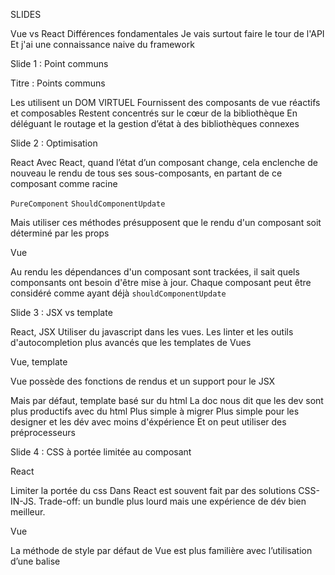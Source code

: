 SLIDES

Vue vs React
Différences fondamentales
Je vais surtout faire le tour de l'API
Et j'ai une connaissance naive du framework


Slide 1 : Point communs

Titre : Points communs

Les utilisent un DOM VIRTUEL
Fournissent des composants de vue réactifs et composables
Restent concentrés sur le cœur de la bibliothèque
En déléguant le routage et la gestion d’état à des bibliothèques connexes



Slide 2 : Optimisation

React
Avec React, quand l’état d’un composant change, cela enclenche de nouveau le rendu de tous ses sous-composants,
en partant de ce composant comme racine

`PureComponent`
`ShouldComponentUpdate`

Mais utiliser ces  méthodes présupposent que le rendu d'un composant soit déterminé par les props


Vue

Au rendu les dépendances d'un composant sont trackées, il sait quels componsants ont besoin d'être
mise à jour. Chaque composant peut être considéré comme ayant déjà `shouldComponentUpdate`


Slide 3 : JSX vs template

React,
JSX
Utiliser du javascript dans les vues.
Les linter et les outils d'autocompletion plus avancés que les templates de Vues


Vue,
template

Vue possède des fonctions de rendus et un support pour le JSX

Mais par défaut, template basé sur du html
La doc nous dit que les dev sont plus productifs avec du html
Plus simple à migrer
Plus simple pour les designer et les dév avec moins d'éxpérience
Et on peut utiliser des préprocesseurs


Slide 4 : CSS à portée limitée au composant

React

Limiter la portée du css Dans React est souvent fait par des solutions
CSS-IN-JS.
Trade-off: un bundle plus lourd mais une expérience de dév bien meilleur.

Vue

La méthode de style par défaut de Vue est plus familière avec l’utilisation d’une balise <style>
dans un composant monofichier

`<style scoped>
  @media (min-width: 250px) {
    .list-container:hover {
      background: orange;
    }
  }
</style>
`

`scoped` encapsule automatiquement ce CSS dans votre composant en ajoutant un unique attribut.


Slide 5 : Utilisation avancée

Redux avec Vue
Vuex avec Vue (inspiré par Elm(?)), apparement offre une expérience de dév supérieur


Vue
Les state manager accompagnant Vue et les lib de routage sont toutes officiellements supportées et
mises à jour avec le coeur de la bibliothèque.

React
React laisse cette partie à la communauté,
créant un écosystème plus fragmenté,
mais l’écosystème de React est considérablement plus riche que celui de Vue (c'est la doc de Vue qui le dit)
[Sidenote:
React sera de toute façon plus mature que Vue pour l'écosysteme.
]


Vue et React ont un outil de génération de projet en CLI avec quelques particularités
que je ne vais pas lister parce que pas encore testées.


Création d'un composant
`Vue.component('button-counter', {
  data: function () {
    return {
      count: 0
    }
  },
  template: '<button v-on:click="count++">Vous m\'avez cliqué {{ count }} fois.</button>'
})`


Fonction de rendu
`Vue.component('anchored-heading', {
  render: function (createElement) {
    return createElement(
      'h' + this.level,   // nom de balise
      this.$slots.default // tableau des enfants $slots.default -> prop d'instance
    )
  },
  props: {
    level: {
      type: Number,
      required: true
    }
  }
})
`

Des props dans un composant
`Vue.component('blog-post', {
  // camelCase en JavaScript
  props: ['postTitle'],
  template: '<h3>{{ postTitle }}</h3>'
})

<blog-post post-title="Hello !"></blog-post>
`


Passer des events à un composant
`<div id="example-1">
  <button v-on:click="counter += 1">Add 1</button>
  <p>Le bouton ci-dessus a été cliqué {{ counter }} fois.</p>
</div>
`

`var example1 = new Vue({
  el: '#example-1',
  data: {
    counter: 0
  }
})
`
